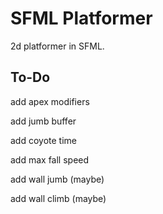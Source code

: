 # SFML Platformer

2d platformer in SFML.

## To-Do

add apex modifiers

add jumb buffer

add coyote time

add max fall speed

add wall jumb (maybe)

add wall climb (maybe)
